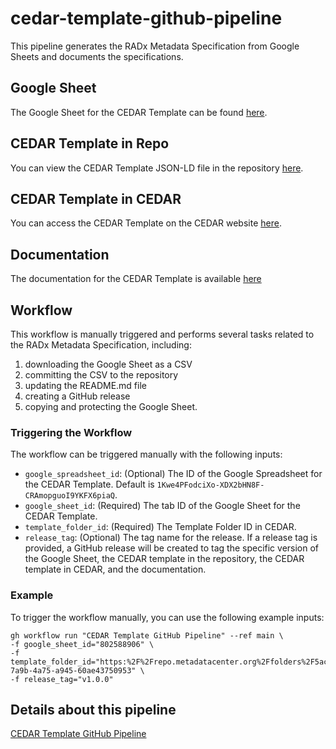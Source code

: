 # cedar-template-github-pipeline
This pipeline generates the RADx Metadata Specification from Google Sheets and documents the specifications.

## Google Sheet
The Google Sheet for the CEDAR Template can be found [here](https://docs.google.com/spreadsheets/d/1Kwe4PFodciXo-XDX2bHN8F-CRAmopguoI9YKFX6piaQ/edit#gid=802588906).

## CEDAR Template in Repo
You can view the CEDAR Template JSON-LD file in the repository [here](https://github.com/yancao77/cedar_template_pipeline/blob/refs/heads/main/RADxMetadataSpecification.json).

## CEDAR Template in CEDAR
You can access the CEDAR Template on the CEDAR website [here](https://cedar.metadatacenter.org/dashboard?folderId=https:%2F%2Frepo.metadatacenter.org%2Ffolders%2F5ac6dcb6-7a9b-4a75-a945-60ae43750953).

## Documentation
The documentation for the CEDAR Template is available [here](https://bmir-radx.github.io/cedar-template-github-pipeline/)

## Workflow

This workflow is manually triggered and performs several tasks related to the RADx Metadata Specification, including:
1. downloading the Google Sheet as a CSV
2. committing the CSV to the repository
3. updating the README.md file
4. creating a GitHub release
5. copying and protecting the Google Sheet.

### Triggering the Workflow

The workflow can be triggered manually with the following inputs:

- `google_spreadsheet_id`: (Optional) The ID of the Google Spreadsheet for the CEDAR Template. Default is `1Kwe4PFodciXo-XDX2bHN8F-CRAmopguoI9YKFX6piaQ`.
- `google_sheet_id`: (Required) The tab ID of the Google Sheet for the CEDAR Template.
- `template_folder_id`: (Required) The Template Folder ID in CEDAR.
- `release_tag`: (Optional) The tag name for the release. If a release tag is provided, a GitHub release will be created to tag the specific version of the Google Sheet, the CEDAR template in the repository, the CEDAR template in CEDAR, and the documentation.

### Example

To trigger the workflow manually, you can use the following example inputs:
```
gh workflow run "CEDAR Template GitHub Pipeline" --ref main \
-f google_sheet_id="802588906" \
-f template_folder_id="https:%2F%2Frepo.metadatacenter.org%2Ffolders%2F5ac6dcb6-7a9b-4a75-a945-60ae43750953" \
-f release_tag="v1.0.0"
```

## Details about this pipeline
[CEDAR Template GitHub Pipeline](https://docs.google.com/document/d/1m-mdUK8g7WbBKOnFft5464Tmk-MSxTh1LHEL7bpf9pA/edit)
